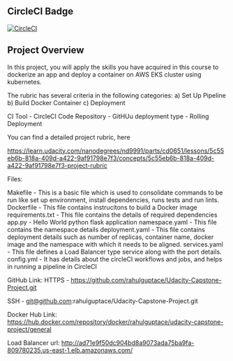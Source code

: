 ## CircleCI Badge

[![CircleCI](https://dl.circleci.com/status-badge/img/gh/rahulguptace/project-ml-microservice-kubernetes/tree/main.svg?style=svg)](https://dl.circleci.com/status-badge/redirect/gh/rahulguptace/project-ml-microservice-kubernetes/tree/main)

## Project Overview

In this project, you will apply the skills you have acquired in this course to dockerize an app and deploy a container on AWS EKS cluster using kubernetes.

The rubric has several criteria in the following categories:
a) Set Up Pipeline
b) Build Docker Container
c) Deployment  

CI Tool - CircleCI
Code Repository - GitHUu
deployment type - Rolling Deployment

You can find a detailed project rubric, here

https://learn.udacity.com/nanodegrees/nd9991/parts/cd0651/lessons/5c55eb6b-818a-409d-a422-9af91798e7f3/concepts/5c55eb6b-818a-409d-a422-9af91798e7f3-project-rubric


Files:

Makefile - This is a basic file which is used to consolidate commands to be run like set up environment, install dependencies, runs tests and run lints.
Dockerfile - This file contains instrucitons to build a Docker image 
requirements.txt - This file contains the details of required dependencies
app.py - Hello World python flask application
namespace.yaml - This file contains the namespace details
deployment.yaml - This file contains deployment details such as number of replicas, container name, docker image and the namespace with which it needs to be aligned.
services.yaml - This file defines a Load Balancer type service along with the port details.
config.yml - It has details about the circleCI workflows and jobs, and helps in running a pipeline in CircleCI

GitHub Link:
HTTPS - 
https://github.com/rahulguptace/Udacity-Capstone-Project.git

SSH - 
git@github.com:rahulguptace/Udacity-Capstone-Project.git

Docker Hub Link:
https://hub.docker.com/repository/docker/rahulguptace/udacity-capstone-project/general

Load Balancer url:
http://ad71e9f50dc904bd8a9073ada75ba9fa-809780235.us-east-1.elb.amazonaws.com/
